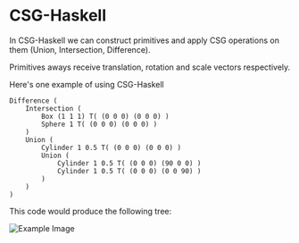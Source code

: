 # CSG-Haskell

In CSG-Haskell we can construct primitives and apply CSG operations on them (Union, Intersection, Difference).

Primitives aways receive translation, rotation and scale vectors respectively.

Here's one example of using CSG-Haskell

    Difference (
        Intersection (
            Box (1 1 1) T( (0 0 0) (0 0 0) )
            Sphere 1 T( (0 0 0) (0 0 0) )
        )
        Union (
            Cylinder 1 0.5 T( (0 0 0) (0 0 0) )
            Union (
                Cylinder 1 0.5 T( (0 0 0) (90 0 0) )
                Cylinder 1 0.5 T( (0 0 0) (0 0 90) )
            )
        )
    )

This code would produce the following tree:

![Example Image](http://jamie-wong.com/images/16-07-11/csg.png)